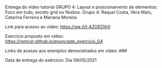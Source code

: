 Entrega do vídeo tutorial GRUPO 4: Layout e posicionamento de elementos: Foco em tudo, exceto grid ou flexbox.
Grupo 4: Raquel Costa, Vera Maio, Catarina Ferreira e Mariana Moreira

Link para acesso ao vídeo: https://we.tl/t-AZORZlih1j

Exercício proposto em vídeo: https://rpmcst.github.io/enunciado_exercicio_G4

Links de acesso aos exemplos demonstrados em vídeo: ###

Data de entrega do exércicio: Dia 09/05/2021
